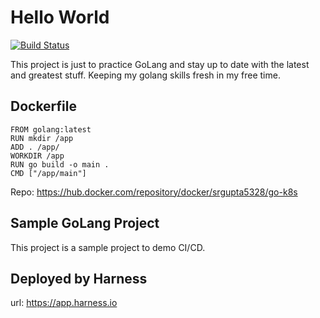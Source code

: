 # Hello World

[![Build Status](https://travis-ci.org/rohangupta5328/hello-world.svg?branch=master)](https://travis-ci.org/rohangupta5328/hello-world)

This project is just to practice GoLang and stay up to date with the latest and greatest stuff. Keeping my golang skills fresh in my free time.


## Dockerfile 

``` 
FROM golang:latest
RUN mkdir /app
ADD . /app/
WORKDIR /app
RUN go build -o main .
CMD ["/app/main"]
```

Repo: https://hub.docker.com/repository/docker/srgupta5328/go-k8s 

## Sample GoLang Project
This project is a sample project to demo CI/CD. 

## Deployed by Harness

url: https://app.harness.io 
